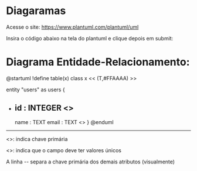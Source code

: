 # Diagaramas

Acesse o site:
https://www.plantuml.com/plantuml/uml

Insira o código abaixo na tela do plantuml e clique depois em submit:

# Diagrama Entidade-Relacionamento:

@startuml
!define table(x) class x << (T,#FFAAAA) >>

entity "users" as users {

- ## id : INTEGER <<PK>>
  name : TEXT
  email : TEXT <<UNIQUE>>
  }
  @enduml

---

<<PK>>: indica chave primária

<<UNIQUE>>: indica que o campo deve ter valores únicos

A linha -- separa a chave primária dos demais atributos (visualmente)
